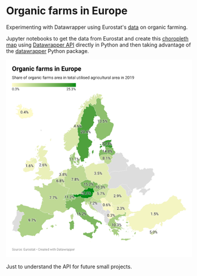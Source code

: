 # Organic farms in Europe

Experimenting with Datawrapper using Eurostat's [data](https://ec.europa.eu/eurostat/statistics-explained/index.php?title=Organic_farming_statistics) on organic farming.

Jupyter notebooks to get the data from Eurostat and create this [choropleth map](https://www.datawrapper.de/_/kBxZS/) using [Datawrapper API](https://developer.datawrapper.de/docs/getting-started) directly in Python and then taking advantage of the [datawrapper](https://blog.datawrapper.de/datawrapper-python-package/) Python package.

![Chart with organic farms area share in Europe](map.png)

Just to understand the API for future small projects.
